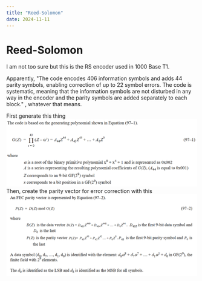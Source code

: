```yaml
---
title: "Reed-Solomon"
date: 2024-11-11
---
```

# Reed-Solomon
I am not too sure but this is the RS encoder used in 1000 Base T1.

Apparently, "The code encodes 406 information symbols and adds 44 parity symbols, enabling correction of up to 22 symbol errors. The code is systematic, meaning that the information symbols are not disturbed in any way in the encoder and the parity symbols are added separately to each block." , whatever that means.

First generate this thing
![](Pics/Pasted%20image%2020241111164819.png)
Then, create the parity vector for error correction with this
![](Pics/Pasted%20image%2020241111165214.png)